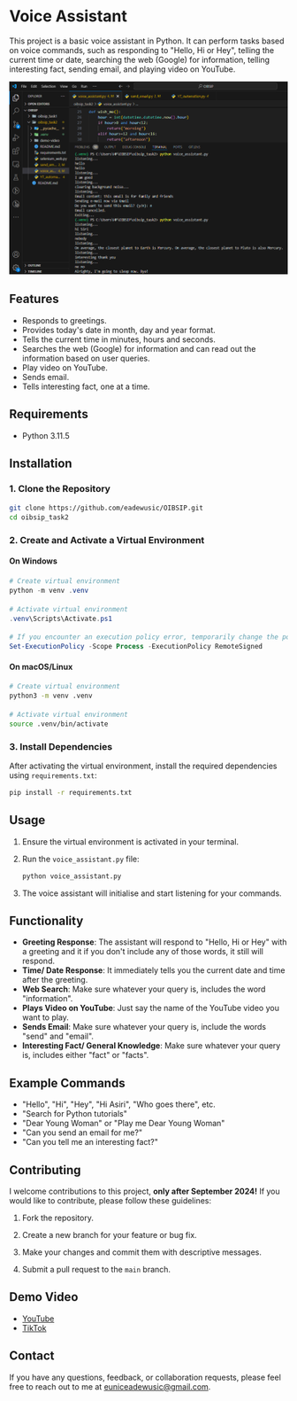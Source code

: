 # Voice Assistant

This project is a basic voice assistant in Python. It can perform tasks based on voice commands, such as responding to "Hello, Hi or Hey", telling the current time or date, searching the web (Google) for information, telling interesting fact, sending email, and playing video on YouTube.

![Password Generator Terminal](./images/image.png)

## Features

- Responds to greetings.
- Provides today's date in month, day and year format.
- Tells the current time in minutes, hours and seconds.
- Searches the web (Google) for information and can read out the information based on user queries.
- Play video on YouTube.
- Sends email.
- Tells interesting fact, one at a time.

## Requirements

- Python 3.11.5

## Installation

### 1. Clone the Repository

```bash
git clone https://github.com/eadewusic/OIBSIP.git
cd oibsip_task2
```

### 2. Create and Activate a Virtual Environment

#### On Windows

```powershell
# Create virtual environment
python -m venv .venv

# Activate virtual environment
.venv\Scripts\Activate.ps1

# If you encounter an execution policy error, temporarily change the policy before activating the environment
Set-ExecutionPolicy -Scope Process -ExecutionPolicy RemoteSigned
```

#### On macOS/Linux

```bash
# Create virtual environment
python3 -m venv .venv

# Activate virtual environment
source .venv/bin/activate
```

### 3. Install Dependencies

After activating the virtual environment, install the required dependencies using `requirements.txt`:

```bash
pip install -r requirements.txt
```

## Usage

1. Ensure the virtual environment is activated in your terminal.
2. Run the `voice_assistant.py` file:

   ```bash
   python voice_assistant.py
   ```

3. The voice assistant will initialise and start listening for your commands.

## Functionality

- **Greeting Response**: The assistant will respond to "Hello, Hi or Hey" with a greeting and it if you don't include any of those words, it still will respond.
- **Time/ Date Response**: It immediately tells you the current date and time after the greeting.
- **Web Search**: Make sure whatever your query is, includes the word "information".
- **Plays Video on YouTube**: Just say the name of the YouTube video you want to play.
- **Sends Email**: Make sure whatever your query is, include the words "send" and "email".
- **Interesting Fact/ General Knowledge**: Make sure whatever your query is, includes either "fact" or "facts".

## Example Commands

- "Hello", "Hi", "Hey", "Hi Asiri", "Who goes there", etc.
- "Search for Python tutorials"
- "Dear Young Woman" or "Play me Dear Young Woman"
- "Can you send an email for me?"
- "Can you tell me an interesting fact?"

## Contributing

I welcome contributions to this project, **only after September 2024!** If you would like to contribute, please follow these guidelines:

1. Fork the repository.

2. Create a new branch for your feature or bug fix.

3. Make your changes and commit them with descriptive messages.

4. Submit a pull request to the `main` branch.

## Demo Video

- [YouTube](https://youtu.be/7uCQfN4d4Bk?si=lZhU2vQxZsxK-IAf)
- [TikTok](https://www.tiktok.com/@climiradiroberts/video/7378191496161365253?_t=8n3J68HrTwT&_r=1)

## Contact

If you have any questions, feedback, or collaboration requests, please feel free to reach out to me at [euniceadewusic@gmail.com](mailto:euniceadewusic@gmail.com).
